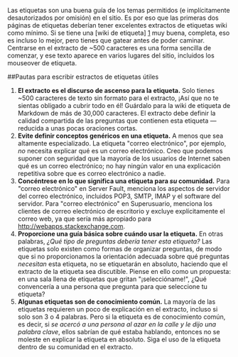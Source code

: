 Las etiquetas son una buena guía de los temas permitidos (e implícitamente desautorizados por omisión) en el sitio. Es por eso que las primeras dos páginas de etiquetas deberían tener excelentes extractos de etiquetas wiki como mínimo. Si se tiene una [wiki de etiqueta] [1] muy buena, completa, eso es incluso lo mejor, pero tienes que gatear antes de poder caminar. Centrarse en el extracto de ~500 caracteres es una forma sencilla de comenzar, y ese texto aparece en varios lugares del sitio, incluidos los mouseover de etiqueta.

##Pautas para escribir estractos de etiquetas útiles

1. **El extracto es el discurso de ascenso para la etiqueta.** Solo tienes ~500 caracteres de texto sin formato para el extracto, ¡Así que no te sientas obligado a cubrir todo en él! Guárdalo para la wiki de etiqueta de Markdown de más de 30,000 caracteres. El extracto debe definir la calidad compartida de las preguntas que contienen esta etiqueta  — reducida a unas pocas oraciones cortas.
2. **Evite definir conceptos genéricos en una etiqueta.** A menos que sea altamente especializado. La etiqueta "correo electrónico", por ejemplo, *no* necesita explicar qué es un correo electrónico. Creo que podemos suponer con seguridad que la mayoría de los usuarios de Internet saben qué es un correo electrónico; no hay ningún valor en una explicación repetitiva sobre que es correo electrónico a nadie.
3. **Concéntrese en lo que significa una etiqueta para *su* comunidad.** Para "correo electrónico" en Server Fault, menciona los aspectos de servidor del correo electrónico, incluidos POP3, SMTP, IMAP y el software del servidor. Para "correo electrónico" en Superusuario, menciona los clientes de correo electrónico de escritorio y excluye explícitamente el correo web, ya que sería más apropiado para http://webapps.stackexchange.com.
4. **Proporcione una guía básica sobre cuándo usar la etiqueta.** En otras palabras, *¿Qué tipo de preguntas debería tener esta etiqueta?* Las etiquetas solo existen como formas de organizar preguntas, de modo que si no proporcionamos la orientación adecuada sobre qué preguntas *necesitan* esta etiqueta, no se etiquetarán en absoluto, haciendo que el extracto de la etiqueta sea discutible. Piense en ello como un propuesta: en una sala llena de etiquetas que gritan "¡seleccióname!", ¿Qué convencería a una persona que pregunta para que seleccione tu etiqueta?
5. **Algunas etiquetas son de conocimiento común.** La mayoría de las etiquetas requieren un poco de explicación en el extracto, incluso si solo son 3 o 4 palabras. Pero si la etiqueta es de conocimiento común, es decir, si *se acercó a una persona al azar en la calle y le dijo una palabra clave*, ellos sabrían de qué estaba hablando, entonces no se moleste en explicar la etiqueta en absoluto. Siga el uso de la etiqueta dentro de su comunidad en el extracto.


  [1]: http://blog.stackoverflow.com/2010/08/tag-folksonomy-and-tag-synonyms/
